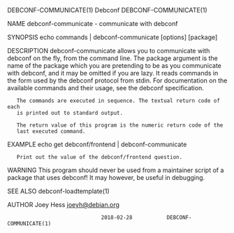 DEBCONF-COMMUNICATE(1)             Debconf             DEBCONF-COMMUNICATE(1)

NAME
       debconf-communicate - communicate with debconf

SYNOPSIS
        echo commands | debconf-communicate [options] [package]

DESCRIPTION
       debconf-communicate allows you to communicate with debconf on the fly,
       from the command line. The package argument is the name of the package
       which you are pretending to be as you communicate with debconf, and it
       may be omitted if you are lazy. It reads commands in the form used by
       the debconf protocol from stdin. For documentation on the available
       commands and their usage, see the debconf specification.

       The commands are executed in sequence. The textual return code of each
       is printed out to standard output.

       The return value of this program is the numeric return code of the
       last executed command.

EXAMPLE
        echo get debconf/frontend | debconf-communicate

       Print out the value of the debconf/frontend question.

WARNING
       This program should never be used from a maintainer script of a
       package that uses debconf! It may however, be useful in debugging.

SEE ALSO
       debconf-loadtemplate(1)

AUTHOR
       Joey Hess <joeyh@debian.org>

                                  2018-02-28           DEBCONF-COMMUNICATE(1)
